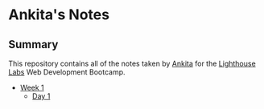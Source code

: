 # Ankita's Notes

## Summary 

This repository contains all of the notes taken by [Ankita](https://github.com/Ankitaahuja) for the [Lighthouse Labs](https://github.com/lighthouse-labs) Web Development Bootcamp.

* [Week 1](/Week_1)
  * [Day 1](/Week_1/Day_1)